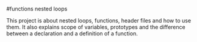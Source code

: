#functions nested loops

This project is about nested loops, functions, header files and how to use them. It also explains scope of variables, prototypes and the difference between a declaration and a definition of a function.
